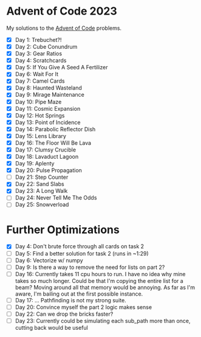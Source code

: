 # Advent of Code 2023
My solutions to the [Advent of Code](https://adventofcode.com/) problems.

- [x] Day 1: Trebuchet?!
- [x] Day 2: Cube Conundrum
- [x] Day 3: Gear Ratios
- [x] Day 4: Scratchcards
- [x] Day 5: If You Give A Seed A Fertilizer
- [x] Day 6: Wait For It
- [x] Day 7: Camel Cards
- [x] Day 8: Haunted Wasteland
- [x] Day 9: Mirage Maintenance
- [x] Day 10: Pipe Maze
- [x] Day 11: Cosmic Expansion
- [x] Day 12: Hot Springs
- [x] Day 13: Point of Incidence
- [x] Day 14: Parabolic Reflector Dish
- [x] Day 15: Lens Library
- [x] Day 16: The Floor Will Be Lava
- [x] Day 17: Clumsy Crucible
- [x] Day 18: Lavaduct Lagoon
- [x] Day 19: Aplenty
- [x] Day 20: Pulse Propagation
- [ ] Day 21: Step Counter
- [x] Day 22: Sand Slabs
- [x] Day 23: A Long Walk
- [ ] Day 24: Never Tell Me The Odds
- [ ] Day 25: Snowverload

# Further Optimizations
- [x] Day 4: Don't brute force through all cards on task 2
- [ ] Day 5: Find a better solution for task 2 (runs in ~1:29)
- [ ] Day 6: Vectorize w/ numpy
- [ ] Day 9: Is there a way to remove the need for lists on part 2?
- [ ] Day 16: Currently takes 11 cpu hours to run. I have no idea why mine takes so much longer. Could be that I'm copying the entire list for a beam? Moving around all that memory would be annoying. As far as I'm aware, I'm bailing out at the first possible instance.
- [ ] Day 17: ... Pathfinding is not my strong suite.
- [ ] Day 20: Convince myself the part 2 logic makes sense
- [ ] Day 22: Can we drop the bricks faster?
- [ ] Day 23: Currently could be simulating each sub_path more than once, cutting back would be useful